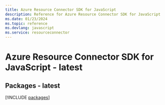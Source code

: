 ```yaml
---
title: Azure Resource Connector SDK for JavaScript
description: Reference for Azure Resource Connector SDK for JavaScript
ms.date: 01/23/2024
ms.topic: reference
ms.devlang: javascript
ms.service: resourceconnector
---
```

# Azure Resource Connector SDK for JavaScript - latest
## Packages - latest
[!INCLUDE [packages](resource-connector-index.md)]
